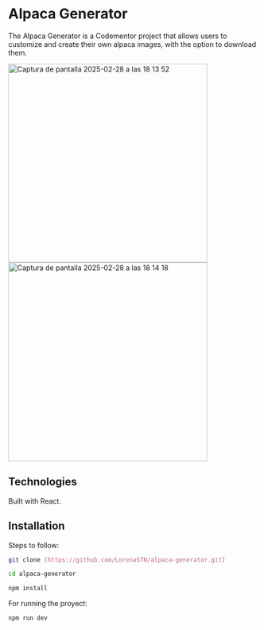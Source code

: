 # Alpaca Generator

The Alpaca Generator is a Codementor project that allows users to customize and create their own alpaca images, with the option to download them.

<img width="400" alt="Captura de pantalla 2025-02-28 a las 18 13 52" src="https://github.com/user-attachments/assets/5f703d54-1310-4a21-ac46-38105f715f57" />
<img width="400" alt="Captura de pantalla 2025-02-28 a las 18 14 18" src="https://github.com/user-attachments/assets/a78abbbc-4f49-4d42-a841-10a41e9b2ea5" />


## Technologies 

Built with React.

## Installation

Steps to follow:

```bash
git clone [https://github.com/LorenaSTN/alpaca-generator.git]

cd alpaca-generator

npm install
```

For running the proyect:

```bash
npm run dev
```
